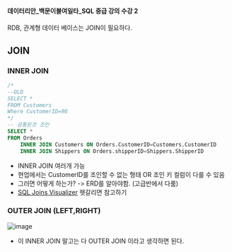 #### 데이터리안_백문이불여일타_SQL 중급 강의 수강 2

RDB, 관계형 데이터 베이스는 JOIN이 필요하다. 

## JOIN

### INNER JOIN 
```sql
/*
--OLD
SELECT * 
FROM Customers
Where CustomerID=90
*/
-- 공통된것 조인 
SELECT *
FROM Orders
	INNER JOIN Customers ON Orders.CustomerID=Customers.CustomerID
    INNER JOIN Shippers ON Orders.shipperID=Shippers.ShipperID
```
- INNER JOIN 여러개 가능
- 현업에서는 CustomerID를 조인할 수 없는 형태 OR 조인 키 컬럼이 다를 수 있음
- 그러면 어떻게 하는가? -> ERD를 알아야함. (고급반에서 다룸)
- [SQL Joins Visualizer](https://sql-joins.leopard.in.ua/) 헷갈리면 참고하기

### OUTER JOIN (LEFT,RIGHT)
![image](https://user-images.githubusercontent.com/89775352/158428446-c438e7e2-f449-4d63-9128-4ce21f7740e6.png)
- 이 INNER JOIN 말고는 다 OUTER JOIN 이라고 생각하면 된다. 
